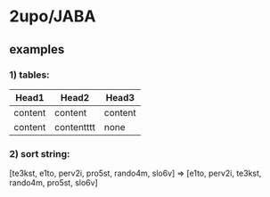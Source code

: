 # 2upo/JABA
## examples
### 1) tables:



| Head1  | Head2     | Head3   |
|--------|-----------|-------- |
| content| content   | content |
| content| contentttt| none    |





### 2) sort string:

[te3kst, e1to, perv2i, pro5st, rando4m, slo6v] => [e1to, perv2i, te3kst, rando4m, pro5st, slo6v]
